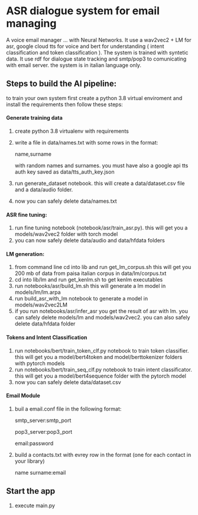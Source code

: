 # ASR dialogue system for email managing


A voice email manager ... with Neural Networks.
It use a wav2vec2 + LM for asr, google cloud tts for
voice and bert for understanding ( intent classification and token classification ).
The system is trained with syntetic data. It use rdf for dialogue
state tracking and smtp/pop3 to comunicating with email server.
the system is in italian language only.

## Steps to build the AI pipeline:

to train your own system first create a python 3.8 virtual enviroment and
install the requirements then follow these steps:


#### Generate training data

1) create python 3.8 virtualenv with requirements
2) write a file in data/names.txt with some rows in the format:

   name,surname

   with random names and surnames. you must have also a google api tts
   auth key saved as data/tts_auth_key.json
3) run generate_dataset notebook. this will create a data/dataset.csv file 
   and a data/audio folder.
4) now you can safely delete data/names.txt


#### ASR fine tuning:


1) run fine tuning notebook (notebook/asr/train_asr.py). this will get you a models/wav2vec2 folder with torch model
2) you can now safely delete data/audio and data/hfdata folders

#### LM generation:

1) from command line cd into lib and run get_lm_corpus.sh this will get you
200 mb of data from paisa italian corpus in data/lm/corpus.txt
2) cd into lib/lm and run get_kenlm.sh to get kenlm executables
3) run notebooks/asr/build_lm.sh this will generate a lm model in models/lm/lm.arpa
4) run build_asr_with_lm notebook to generate a model in models/wav2vec2LM
5) if you run notebooks/asr/infer_asr you get the result of asr with lm. you can safely delete models/lm 
and models/wav2vec2. you can also safely delete data/hfdata folder

#### Tokens and Intent Classification

1) run notebooks/bert/train_token_clf.py notebook to train token classifier. this will
   get you a model/bert4token and model/berttokenizer folders with pytorch models
2) run notebooks/bert/train_seq_clf.py notebook to train intent classificator. this will
   get you a model/bert4sequence folder with the pytorch model
3) now you can safely delete data/dataset.csv

#### Email Module

1) buil a email.conf file in the following format:
    
    smtp_server:smtp_port

    pop3_server:pop3_port
       
    email:password

2) build a contacts.txt with evrey row in the format (one for each contact in your library)
    
    name surname:email

## Start the app
1) execute main.py
